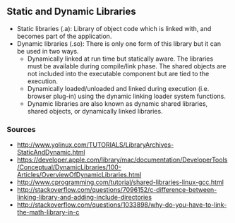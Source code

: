 ## Static and Dynamic Libraries

- Static libraries (.a): Library of object code which is linked with, and becomes part of the application.
- Dynamic libraries (.so): There is only one form of this library but it can be used in two ways.
    - Dynamically linked at run time but statically aware. The libraries must be available during compile/link phase. The shared objects are not included into the executable component but are tied to the execution.
    - Dynamically loaded/unloaded and linked during execution (i.e. browser plug-in) using the dynamic linking loader system functions.
    - Dynamic libraries are also known as dynamic shared libraries, shared objects, or dynamically linked libraries.

### Sources
- http://www.yolinux.com/TUTORIALS/LibraryArchives-StaticAndDynamic.html
- https://developer.apple.com/library/mac/documentation/DeveloperTools/Conceptual/DynamicLibraries/100-Articles/OverviewOfDynamicLibraries.html
- http://www.cprogramming.com/tutorial/shared-libraries-linux-gcc.html
- http://stackoverflow.com/questions/7096152/c-difference-between-linking-library-and-adding-include-directories
- http://stackoverflow.com/questions/1033898/why-do-you-have-to-link-the-math-library-in-c
